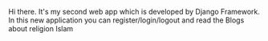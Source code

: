 Hi there. It's my second web app which is developed by Django Framework. In this new application you can register/login/logout and read the Blogs about religion Islam
